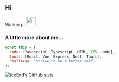<h2>Hi</h2>

Warking...   <img src="https://media.giphy.com/media/WUlplcMpOCEmTGBtBW/giphy.gif" width="30">

### A little more about me...

```javascript
const this = {
  code: [Javascript, Typescript, HTML, CSS, node],
  tools: [React, Vue, Express, Nest, Tauri],
  challenge: 'Strive to be a better self'
};
```

![IceEnd's GitHub stats](https://github-immortality.vercel.app/api?username=abcd0f)
